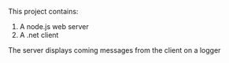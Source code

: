 This project contains:

1. A node.js web server
2. A .net client

The server displays coming messages from the client on a logger
